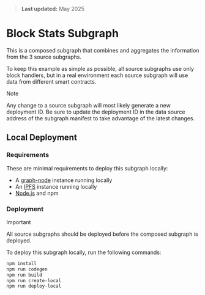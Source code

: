 > **Last updated:** May 2025

# Block Stats Subgraph

This is a composed subgraph that combines and aggregates the information from the 3 source subgraphs.

To keep this example as simple as possible, all source subgraphs use only block handlers, but in a real environment 
each source subgraph will use data from different smart contracts.

> [!NOTE]
> Any change to a source subgraph will most likely generate a new deployment ID. Be sure to update the deployment ID in 
> the data source address of the subgraph manifest to take advantage of the latest changes.

## Local Deployment

### Requirements

These are minimal requirements to deploy this subgraph locally:

- A [graph-node][0] instance running locally
- An [IPFS][1] instance running locally
- [Node.js][2] and npm

### Deployment

> [!IMPORTANT]
> All source subgraphs should be deployed before the composed subgraph is deployed.

To deploy this subgraph locally, run the following commands:

```bash
npm install
npm run codegen
npm run build
npm run create-local
npm run deploy-local
```

[0]: https://github.com/graphprotocol/graph-node
[1]: https://docs.ipfs.tech/
[2]: https://nodejs.org/

